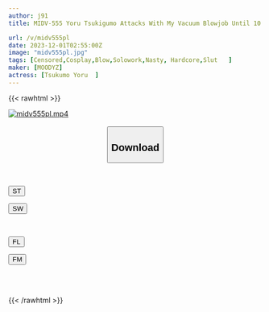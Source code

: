 ```yaml
---
author: j91
title: MIDV-555 Yoru Tsukigumo Attacks With My Vacuum Blowjob Until 10 Shots Come Out.

url: /v/midv555pl
date: 2023-12-01T02:55:00Z
image: "midv555pl.jpg"
tags: [Censored,Cosplay,Blow,Solowork,Nasty, Hardcore,Slut	 ]
maker: [MOODYZ]
actress: [Tsukumo Yoru  ]
---
```



{{< rawhtml >}}

<div class="video" data-videoid="ayj6zXAXYjIWYB">
    <a href="javascript:;">
        <img src="/v/midv555pl/midv555pl.jpg" width="WIDTH" height="HEIGHT" alt="midv555pl.mp4" loading="lazy">
    </a>
</div>

<script type="text/javascript" src="https://j91.asia/asset/on-demand-st.js"></script>

<br>
  <link rel="stylesheet" href="https://j91.asia/asset/bs5.css">
  
  <center>
  <button class="btn btn-primary" type="button" data-bs-toggle="collapse" data-bs-target=".multi-collapse" aria-expanded="false" aria-controls="multiCollapseExample1 multiCollapseExample2"><h2>Download</h2></button></center>
</p>
<div class="row">
  <div class="col">
    <div class="collapse multi-collapse" id="multiCollapseExample1">
      <div class="card card-body">
	      	      <br>
<div class="buttons">  
<p><a href="https://streamtape.to/v/ayj6zXAXYjIWYB" target="_blank"><button class="btn-hover color-3"><i class="fa fa-download"></i> ST</button></a></p>
<p><a href="https://flaswish.com/cll9bv5qxn7j" target="_blank"><button class="btn-hover color-2"><i class="fa fa-download"></i> SW</button></a></p></div>
    </div>
  </div>
</div>
  <div class="col">
    <div class="collapse multi-collapse" id="multiCollapseExample2">
      <div class="card card-body">
	      <br>
<div class="buttons">
<p><a href="javascript:;" target="_blank"><button class="btn-hover color-9"><i class="fa fa-download"></i> FL</button></a></p>
<p><a href="javascript:;" target="_blank"><button class="btn-hover color-8"><i class="fa fa-download"></i> FM</button></a></p></div>
<br><br>
      </div>
    </div>
  </div>
</div>

{{< /rawhtml >}}